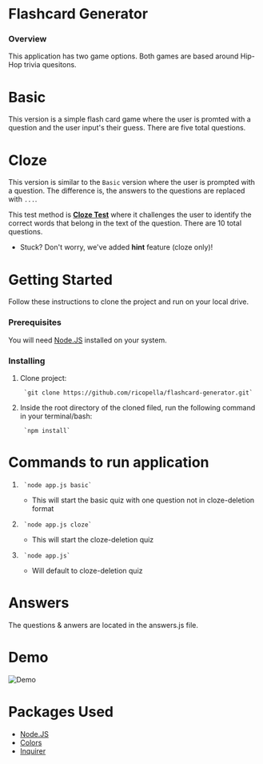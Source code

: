 # Flashcard Generator


### Overview

This application has two game options. Both games are based around Hip-Hop trivia quesitons.

# Basic

This version is a simple flash card game where the user is promted with a question and the user input's their guess. There are five total questions.

# Cloze

This version is similar to the `Basic` version where the user is prompted with a question. The difference is, the answers to the questions are replaced with `...`. 

This test method is **[Cloze Test](https://en.wikipedia.org/wiki/Cloze_test)** where it challenges the user to identify the correct words that belong in the text of the question. There are 10 total questions.

* Stuck? Don't worry, we've added **hint** feature (cloze only)!

# Getting Started

Follow these instructions to clone the project and run on your local drive.

### Prerequisites

You will need [Node.JS](https://www.npmjs.com/) installed on your system.

### Installing

1. Clone project: 

        `git clone https://github.com/ricopella/flashcard-generator.git`

2. Inside the root directory of the cloned filed, run the following command in your terminal/bash:

        `npm install`

# Commands to run application

1.      `node app.js basic`
    * This will start the basic quiz with one question not in cloze-deletion format

2.      `node app.js cloze`
    * This will start the cloze-deletion quiz

3.      `node app.js`
    * Will default to cloze-deletion quiz

# Answers

The questions & anwers are located in the answers.js file.

# Demo

![Demo](https://media.giphy.com/media/CnEBjHp6aW3le/giphy.gif)

# Packages Used

* [Node.JS](https://www.npmjs.com/)
* [Colors](https://www.npmjs.com/package/colors)
* [Inquirer](https://www.npmjs.com/package/inquirer)